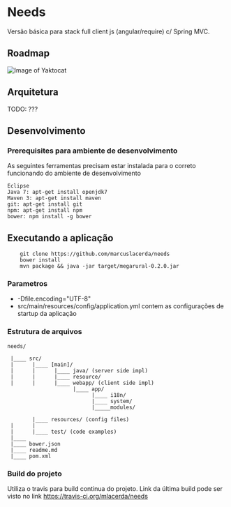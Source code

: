 # Needs

Versão básica para stack full client js (angular/require) c/ Spring MVC.

## Roadmap

![Image of Yaktocat](https://docs.google.com/drawings/d/1y_tJIqpOHXN4SxYFf3vYWggj_td6lhPqaJmu6b1J2Yk/pub?w=495&h=379)
  

## Arquitetura
TODO: ???

## Desenvolvimento


### Prerequisites para ambiente de desenvolvimento
As seguintes ferramentas precisam estar instalada para o correto funcionando do ambiente de desenvolvimento
```
Eclipse
Java 7: apt-get install openjdk7
Maven 3: apt-get install maven
git: apt-get install git
npm: apt-get install npm 
bower: npm install -g bower 
```

## Executando a aplicação
```
    git clone https://github.com/marcuslacerda/needs
    bower install
    mvn package && java -jar target/megarural-0.2.0.jar
```

### Parametros
* -Dfile.encoding="UTF-8"
* src/main/resources/config/application.yml contem as configurações de startup da aplicação

### Estrutura de arquivos

    needs/
    
     |____ src/ 
     |      |____ [main]/ 
     |      |      |____ java/ (server side impl)
     |      |      |____ resource/        
     |      |      |____ webapp/ (client side impl)
                         |____ app/
                               |____ i18n/
                               |____ system/
                               |_____modules/
                               
            |____ resources/ (config files)
     |      |
     |      |____ test/ (code examples)
     |____
     |____ bower.json
     |____ readme.md
     |____ pom.xml

### Build do projeto
Utiliza o travis para build continua do projeto. Link da última build pode ser visto no link https://travis-ci.org/mlacerda/needs
